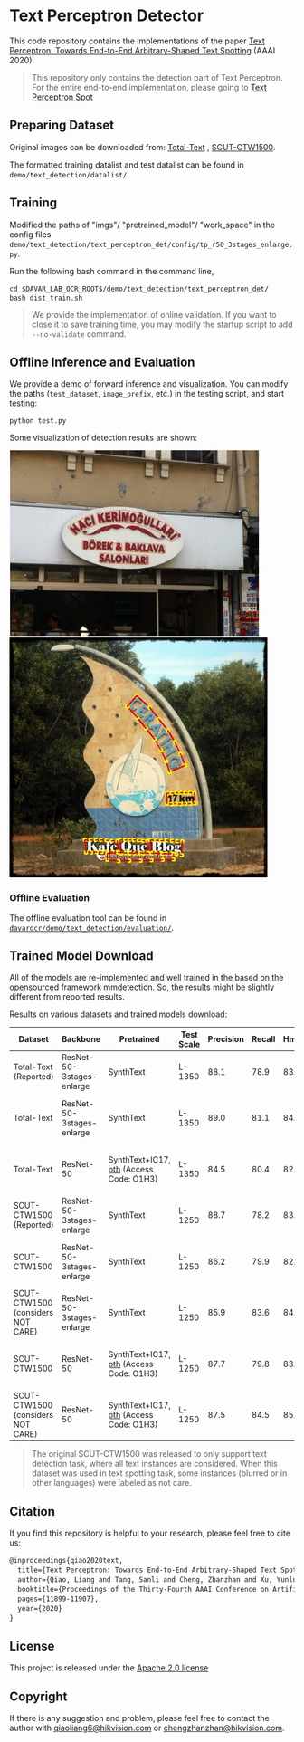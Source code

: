 # Text Perceptron Detector

This code repository contains the implementations of the paper [Text Perceptron: Towards End-to-End Arbitrary-Shaped Text Spotting](https://arxiv.org/pdf/2002.06820.pdf) (AAAI 2020).

> This repository only contains the detection part of Text Perceptron. For the entire end-to-end implementation, please going to [Text Perceptron Spot](../../text_spotting/text_perceptron_spot)


## Preparing Dataset
Original images can be downloaded from: [Total-Text](https://github.com/cs-chan/Total-Text-Dataset "Total-Text") , [SCUT-CTW1500](https://github.com/Yuliang-Liu/Curve-Text-Detector).

The formatted training datalist and test datalist can be found in `demo/text_detection/datalist/`

## Training
Modified the paths of "imgs"/ "pretrained_model"/ "work_space" in the config files `demo/text_detection/text_perceptron_det/config/tp_r50_3stages_enlarge.py`.

Run the following bash command in the command line,
``` shell
cd $DAVAR_LAB_OCR_ROOT$/demo/text_detection/text_perceptron_det/
bash dist_train.sh
```

> We provide the implementation of online validation. If you want to close it to save training time, you may modify the startup script to add `--no-validate` command.

## Offline Inference and Evaluation
We provide a demo of forward inference and visualization. You can modify the paths (`test_dataset`, `image_prefix`, etc.) in the testing script, and start testing:
``` shell
python test.py 
```
Some visualization of detection results are shown:

![./vis/pred_img499.jpg](./vis/pred_img499.jpg)
![./vis/pred_img566.jpg](./vis/pred_img566.jpg)

### Offline Evaluation

The offline evaluation tool can be found in [`davarocr/demo/text_detection/evaluation/`](../evalution/).

## Trained Model Download
All of the models are re-implemented and well trained in the based on the opensourced framework mmdetection. So, the results might be slightly different from reported results.

Results on various datasets and trained models download:

|   Dataset                          | Backbone                 | Pretrained | Test Scale| Precision | Recall | Hmean | Links               |
| -----------------------------------|--------------------------| ---------- |  --------- | --------- | ------ | ----- | ------------------- |
| Total-Text (Reported)              | ResNet-50-3stages-enlarge| SynthText  |  L-1350 | 88.1      | 78.9   | 83.3  | -                   |
| Total-Text                         | ResNet-50-3stages-enlarge| SynthText  |  L-1350 | 89.0      | 81.1   | 84.8  | [config](config/tp_det_r50_3stages_enlarge_tt.py), [pth](https://one.hikvision.com/#/link/YFJeIh3Yk2JzCxFA2xGp) (Access Code: SKrH)|
| Total-Text                         | ResNet-50                | SynthText+IC17, [pth](https://one.hikvision.com/#/link/oiw6xAkItn2vBwAj20w7) (Access Code: O1H3) | L-1350 |  84.5 | 80.4 | 82.4| [config](config/tp_det_r50.py), [pth](https://one.hikvision.com/#/link/wcP5o3FPZxx96Gx9BsYJ) (Access Code: V2Ke)|
| SCUT-CTW1500 (Reported)            | ResNet-50-3stages-enlarge| SynthText  |  L-1250 | 88.7      | 78.2   | 83.1  | -                   |
| SCUT-CTW1500                       | ResNet-50-3stages-enlarge| SynthText  |   L-1250 | 86.2      | 79.9   | 82.9  | [config](config/tp_det_r50_3stages_enlarge_ctw.py), [pth](https://one.hikvision.com/#/link/onfucnmQ0DGEggw72i2m) (Access Code: IY7G)|
| SCUT-CTW1500  (considers NOT CARE) | ResNet-50-3stages-enlarge| SynthText  |   L-1250 | 85.9      | 83.6   | 84.7  | [config](config/tp_det_r50_3stages_enlarge_ctw.py), [pth](https://one.hikvision.com/#/link/onfucnmQ0DGEggw72i2m) (Access Code: IY7G)|
| SCUT-CTW1500                       | ResNet-50                | SynthText+IC17, [pth](https://one.hikvision.com/#/link/oiw6xAkItn2vBwAj20w7) (Access Code: O1H3)|  L-1250 |  87.7 | 79.8 | 83.6| [config](config/tp_det_r50.py), [pth](https://one.hikvision.com/#/link/PaU57hPMfkUeE7raXUFC) (Access Code: Mv63)|
| SCUT-CTW1500  (considers NOT CARE) | ResNet-50                | SynthText+IC17, [pth](https://one.hikvision.com/#/link/oiw6xAkItn2vBwAj20w7) (Access Code: O1H3)|   L-1250 | 87.5 | 84.5 | 85.9| [config](config/tp_det_r50.py), [pth](https://one.hikvision.com/#/link/PaU57hPMfkUeE7raXUFC) (Access Code: Mv63)|

> The original SCUT-CTW1500 was released to only support text detection task, where all text instances are considered. When this dataset was used in text spotting task, some instances (blurred or in other languages) were labeled as not care.   

## Citation

If you find this repository is helpful to your research, please feel free to cite us:

``` markdown
@inproceedings{qiao2020text,
  title={Text Perceptron: Towards End-to-End Arbitrary-Shaped Text Spotting},
  author={Qiao, Liang and Tang, Sanli and Cheng, Zhanzhan and Xu, Yunlu and Niu, Yi and Pu, Shiliang and Wu, Fei},
  booktitle={Proceedings of the Thirty-Fourth AAAI Conference on Artificial Intelligence (AAAI)},
  pages={11899-11907},
  year={2020}
}
```
## License
This project is released under the [Apache 2.0 license](../../../davar_ocr/LICENSE)

## Copyright
If there is any suggestion and problem, please feel free to contact the author with qiaoliang6@hikvision.com or chengzhanzhan@hikvision.com.
